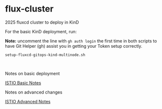 # flux-cluster

2025 fluxcd cluster to deploy in KinD

For the basic KinD deployment, run:

**Note:** uncomment the line with `gh auth login` the first time in both scripts to have Git Helper (gh) assist you in getting your Token setup correctly.

```bash
setup-fluxcd-gitops-kind-multinode.sh

```

&nbsp;

Notes on basic deployment

[ISTIO Basic Notes](https://github.com/DevOpsMaestro/flux-cluster/blob/main/ISTIO_basic_notes.md)

Notes on advanced changes

[ISTIO Advanced Notes](https://github.com/DevOpsMaestro/flux-cluster/blob/main/ISTIO_advanced_notes.md)

